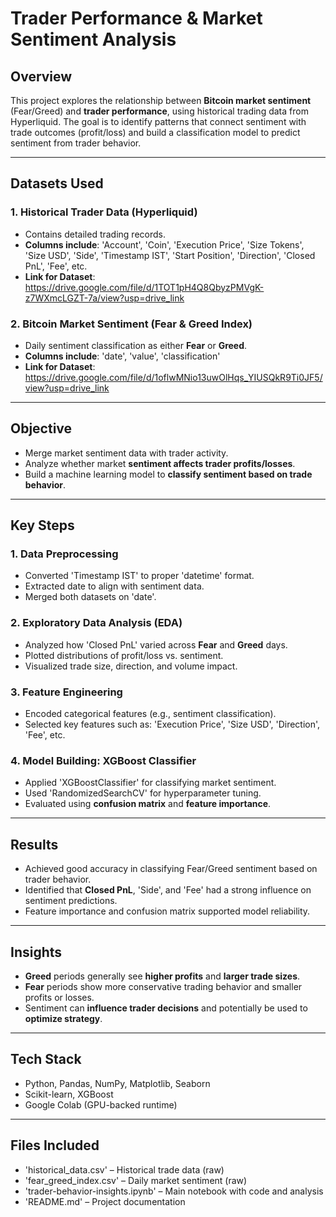 
# Trader Performance & Market Sentiment Analysis

## Overview

This project explores the relationship between **Bitcoin market sentiment** (Fear/Greed) and **trader performance**, using historical trading data from Hyperliquid. The goal is to identify patterns that connect sentiment with trade outcomes (profit/loss) and build a classification model to predict sentiment from trader behavior.

---

## Datasets Used

### 1. Historical Trader Data (Hyperliquid)
- Contains detailed trading records.
- **Columns include**: 'Account', 'Coin', 'Execution Price', 'Size Tokens', 'Size USD', 'Side', 'Timestamp IST', 'Start Position', 'Direction', 'Closed PnL', 'Fee', etc.
- **Link for Dataset**: https://drive.google.com/file/d/1TOT1pH4Q8QbyzPMVgK-z7WXmcLGZT-7a/view?usp=drive_link

### 2. Bitcoin Market Sentiment (Fear & Greed Index)
- Daily sentiment classification as either **Fear** or **Greed**.
- **Columns include**: 'date', 'value', 'classification'
- **Link for Dataset**: https://drive.google.com/file/d/1oflwMNio13uwOlHqs_YIUSQkR9Ti0JF5/view?usp=drive_link

---

## Objective

- Merge market sentiment data with trader activity.
- Analyze whether market **sentiment affects trader profits/losses**.
- Build a machine learning model to **classify sentiment based on trade behavior**.

---

## Key Steps

### 1. Data Preprocessing
- Converted 'Timestamp IST' to proper 'datetime' format.
- Extracted date to align with sentiment data.
- Merged both datasets on 'date'.

### 2. Exploratory Data Analysis (EDA)
- Analyzed how 'Closed PnL' varied across **Fear** and **Greed** days.
- Plotted distributions of profit/loss vs. sentiment.
- Visualized trade size, direction, and volume impact.

### 3. Feature Engineering
- Encoded categorical features (e.g., sentiment classification).
- Selected key features such as: 'Execution Price', 'Size USD', 'Direction', 'Fee', etc.

### 4. Model Building: XGBoost Classifier
- Applied 'XGBoostClassifier' for classifying market sentiment.
- Used 'RandomizedSearchCV' for hyperparameter tuning.
- Evaluated using **confusion matrix** and **feature importance**.

---

## Results

- Achieved good accuracy in classifying Fear/Greed sentiment based on trader behavior.
- Identified that **Closed PnL**, 'Side', and 'Fee' had a strong influence on sentiment predictions.
- Feature importance and confusion matrix supported model reliability.

---

## Insights

- **Greed** periods generally see **higher profits** and **larger trade sizes**.
- **Fear** periods show more conservative trading behavior and smaller profits or losses.
- Sentiment can **influence trader decisions** and potentially be used to **optimize strategy**.

---

## Tech Stack

- Python, Pandas, NumPy, Matplotlib, Seaborn
- Scikit-learn, XGBoost
- Google Colab (GPU-backed runtime)

---

## Files Included

- 'historical_data.csv' – Historical trade data (raw)
- 'fear_greed_index.csv' – Daily market sentiment (raw)
- 'trader-behavior-insights.ipynb' – Main notebook with code and analysis
- 'README.md' – Project documentation
